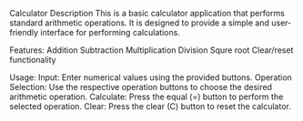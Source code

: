 Calculator
Description
This is a basic calculator application that performs standard arithmetic operations. It is designed to provide a simple and user-friendly interface for performing calculations.

Features:
Addition
Subtraction
Multiplication
Division
Squre root
Clear/reset functionality

Usage:
Input: Enter numerical values using the provided buttons.
Operation Selection: Use the respective operation buttons to choose the desired arithmetic operation.
Calculate: Press the equal (=) button to perform the selected operation.
Clear: Press the clear (C) button to reset the calculator.
